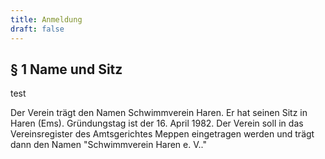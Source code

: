 ```yaml
---
title: Anmeldung
draft: false
---
```


## § 1 Name und Sitz

test

Der Verein trägt den Namen Schwimmverein Haren. Er hat seinen Sitz in Haren (Ems). Gründungstag ist der 16. April 1982. Der Verein soll in das Vereinsregister des Amtsgerichtes Meppen eingetragen werden und trägt dann den Namen "Schwimmverein Haren e. V.."
